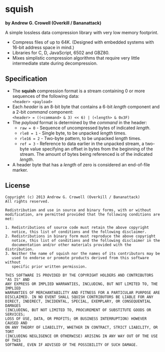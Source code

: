 squish
======
**by Andrew G. Crowell (Overkill / Bananattack)**

A simple lossless data compression library with very low memory footprint.

* Compress files of up to 64K. (Designed with embedded systems with 16-bit address space in mind.)
* Libraries for C, D, JavaScript, 6502 and GBZ80.
* Mixes simplistic compression algorithms that require very little intermediate state during decompression.

Specification
-------------

* The **squish** compression format is a stream containing 0 or more sequences of the following data:  
  ```<header> <payload>```
* Each *header* is an 8-bit byte that contains a 6-bit *length* component and a 2-bit *command* component:  
  ```<header> = ((<command> & 3) << 6) | (<length> & 0x3F)```    
* The *payload* format is determined by the *command* in the header:
  * `raw = 0` - Sequence of uncompressed bytes of indicated *length*.
  * `rle8 = 1` - Single byte, to be unpacked *length* times.
  * `rle16 = 2` - Two-byte pattern, to be unpacked *length* times.
  * `ref = 3` - Reference to data earlier in the unpacked stream, a two-byte value specifying an offset in bytes from the beginning of the stream. The amount of bytes being referenced is of the indicated *length*.
* A header byte that has a *length* of zero is considered an end-of-file marker.

License
-------


    Copyright (c) 2013 Andrew G. Crowell (Overkill / Bananattack)
    All rights reserved.
    
    Redistribution and use in source and binary forms, with or without
    modification, are permitted provided that the following conditions are met:
    
    1. Redistributions of source code must retain the above copyright
       notice, this list of conditions and the following disclaimer.
    2. Redistributions in binary form must reproduce the above copyright
       notice, this list of conditions and the following disclaimer in the
       documentation and/or other materials provided with the distribution.
    3. Neither the name of squish nor the names of its contributors may be
       used to endorse or promote products derived from this software without
       specific prior written permission.
    
    THIS SOFTWARE IS PROVIDED BY THE COPYRIGHT HOLDERS AND CONTRIBUTORS "AS IS" AND
    ANY EXPRESS OR IMPLIED WARRANTIES, INCLUDING, BUT NOT LIMITED TO, THE IMPLIED
    WARRANTIES OF MERCHANTABILITY AND FITNESS FOR A PARTICULAR PURPOSE ARE
    DISCLAIMED. IN NO EVENT SHALL SQUISH CONTRIBUTORS BE LIABLE FOR ANY
    DIRECT, INDIRECT, INCIDENTAL, SPECIAL, EXEMPLARY, OR CONSEQUENTIAL DAMAGES
    (INCLUDING, BUT NOT LIMITED TO, PROCUREMENT OF SUBSTITUTE GOODS OR SERVICES;
    LOSS OF USE, DATA, OR PROFITS; OR BUSINESS INTERRUPTION) HOWEVER CAUSED AND
    ON ANY THEORY OF LIABILITY, WHETHER IN CONTRACT, STRICT LIABILITY, OR TORT
    (INCLUDING NEGLIGENCE OR OTHERWISE) ARISING IN ANY WAY OUT OF THE USE OF THIS
    SOFTWARE, EVEN IF ADVISED OF THE POSSIBILITY OF SUCH DAMAGE.

